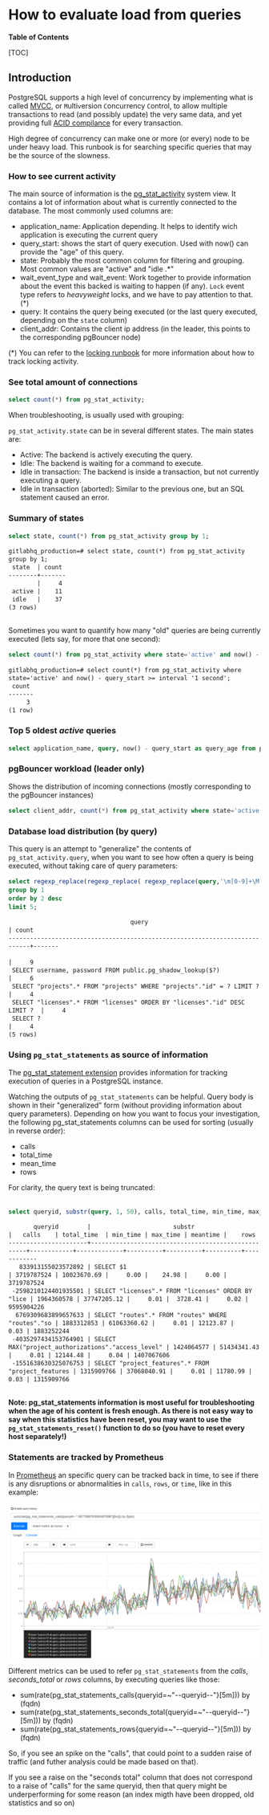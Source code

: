 # How to evaluate load from queries

**Table of Contents**

[TOC]

## Introduction

PostgreSQL supports a high level of concurrency by implementing what is called [MVCC](https://www.postgresql.org/docs/11/mvcc-intro.html), or `M`ulti`v`ersion `C`oncurrency `C`ontrol, to allow multiple transactions to read (and possibly update) the very same data, and yet providing full [ACID compilance](https://en.wikipedia.org/wiki/ACID) for every transaction.

High degree of concurrency can make one or more (or every) node to be under heavy load. This runbook is for searching specific queries that may be the source of the slowness.

### How to see current activity

The main source of information is the [pg_stat_activity](https://www.postgresql.org/docs/11/monitoring-stats.html#PG-STAT-ACTIVITY-VIEW) system view. It contains a lot of information about what is currently connected to the database. The most commonly used columns are:

- application_name: Application depending. It helps to identify wich application is executing the current query
- query_start: shows the start of query execution. Used with now() can provide the "age" of this query.
- state: Probably the most common column for filtering and grouping. Most common values are "active" and "idle .*"
- wait_event_type and wait_event: Work together to provide information about the event this backed is waiting to happen (if any). `Lock` event type refers to _heavyweight_ locks, and we have to pay attention to that. (*)
- query: It contains the query being executed (or the last query executed, depending on the `state` column)
- client_addr: Contains the client ip address (in the leader, this points to the corresponding pgBouncer node)

(*) You can refer to the [locking runbook](postgresql-locking.md) for more information about how to track locking activity.

### See total amount of connections

```sql
select count(*) from pg_stat_activity;
```

When troubleshooting, is usually used with grouping:

`pg_stat_activity.state` can be in several different states. The main states are:

- Active: The backend is actively executing the query.
- Idle: The backend is waiting for a command to execute.
- Idle in transaction: The backend is inside a transaction, but not currently executing a query.
- Idle in transaction (aborted): Similar to the previous one, but an SQL statement caused an error.

### Summary of states

```sql
select state, count(*) from pg_stat_activity group by 1;
```

```
gitlabhq_production=# select state, count(*) from pg_stat_activity group by 1;
 state  | count
--------+-------
        |     4
 active |    11
 idle   |    37
(3 rows)


```

Sometimes you want to quantify how many "old" queries are being currently executed (lets say, for more that one second):

```sql
select count(*) from pg_stat_activity where state='active' and now() - query_start >= interval '1 second';
```

```
gitlabhq_production=# select count(*) from pg_stat_activity where state='active' and now() - query_start >= interval '1 second';
 count
-------
     3
(1 row)

```

### Top 5 oldest _active_ queries

```sql
select application_name, query, now() - query_start as query_age from pg_stat_activity where state='active' order by 3 desc limit 5
```

### pgBouncer workload (leader only)

Shows the distribution of incoming connections (mostly corresponding to the pgBouncer instances)

```sql
select client_addr, count(*) from pg_stat_activity where state='active' group by 1 order by 2 desc;
```

### Database load distribution (by query)

This query is an attempt to "generalize" the contents of `pg_stat_activity.query`, when you want to see how often a query is being executed, without taking care of query parameters:

```sql
select regexp_replace(regexp_replace( regexp_replace(query,'\m[0-9]+\M','?','g')  , E'''[^'']+''', '?', 'g'), '\/\*.*\*\/', '') query, count(*) from pg_stat_activity
group by 1
order by 2 desc
limit 5;
```

```
                                  query                                    | count
----------------------------------------------------------------------------+-------
                                                                            |     9
 SELECT username, password FROM public.pg_shadow_lookup($?)                 |     6
 SELECT "projects".* FROM "projects" WHERE "projects"."id" = ? LIMIT ?      |     4
 SELECT "licenses".* FROM "licenses" ORDER BY "licenses"."id" DESC LIMIT ?  |     4
 SELECT ?                                                                   |     4
(5 rows)
```

### Using `pg_stat_statements` as source of information

The [pg_stat_statement extension](https://www.postgresql.org/docs/11/pgstatstatements.html) provides information for tracking execution of queries in a PostgreSQL instance.

Watching the outputs of `pg_stat_statements` can be helpful. Query body is shown in their "generalized" form (without providing information about query parameters). Depending on how you want to focus your investigation, the following pg_stat_statements columns can be used for sorting (usually in reverse order):

- calls
- total_time
- mean_time
- rows

For clarity, the query text is being truncated:

```sql

select queryid, substr(query, 1, 50), calls, total_time, min_time, max_time, mean_time,rows from pg_stat_statements order by calls desc limit 5;

```

```
       queryid        |                       substr                       |   calls    | total_time  | min_time | max_time | meantime |    rows
----------------------+----------------------------------------------------+------------+-------------+----------+----------+----------+------------
   833913155023572892 | SELECT $1                                          | 3719787524 | 10023670.69 |     0.00 |    24.98 |     0.00 | 3719787524
 -2598210124401935501 | SELECT "licenses".* FROM "licenses" ORDER BY "lice | 1964360578 | 37747205.12 |     0.01 |  3728.41 |     0.02 | 9595904226
  6769309683899657633 | SELECT "routes".* FROM "routes" WHERE "routes"."so | 1883312853 | 61063360.62 |     0.01 | 12123.87 |     0.03 | 1883252244
 -4035297434153764901 | SELECT MAX("project_authorizations"."access_level" | 1424064577 | 51434341.43 |     0.01 | 12144.48 |     0.04 | 1407067606
 -1551638630325076753 | SELECT "project_features".* FROM "project_features | 1315909766 | 37068040.91 |     0.01 | 11780.99 |     0.03 | 1315909766


```

**Note: pg_stat_statements information is most useful for troubleshooting when the age of his content is fresh enough. As there is not easy way to say when this statistics have been reset, you may want to use the `pg_stat_statements_reset()` function to do so (you have to reset every host separately!)**

### Statements are tracked by Prometheus

In [Prometheus](https://prometheus-db.gprd.gitlab.net/) an specific query can be tracked back in time, to see if there is any disruptions or abnormalities in `calls`, `rows`, or `time`, like in this example:

![](img/prom-statements-calls.png)

Different metrics can be used to refer `pg_stat_statements` from the _calls_, _seconds_total_ or _rows_ columns, by executing queries like those:

- sum(rate(pg_stat_statements_calls{queryid=~"--queryid--"}[5m])) by (fqdn)
- sum(rate(pg_stat_statements_seconds_total{queryid=~"--queryid--"}[5m])) by (fqdn)
- sum(rate(pg_stat_statements_rows{queryid=~"--queryid--"}[5m])) by (fqdn)

So, if you see an spike on the "calls", that could point to a sudden raise of traffic (and futher analysis could be made based on that).

If you see a raise on the "seconds total" column that does not correspond to a raise of "calls" for the same queryid, then that query might be underperforming for some reason (an index migth have been dropped, old statistics and so on)
